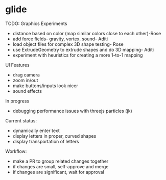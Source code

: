 # glide
TODO:
Graphics Experiments
- distance based on color (map similar colors close to each other)-Rose
- add force fields- gravity, vortex, sound- Aditi
- load object files for complex 3D shape testing- Rose
- use ExtrudeGeometry to extrude shapes and do 3D mapping- Aditi
- experiment with heuristics for creating a more 1-to-1 mapping

UI Features
- drag camera
- zoom in/out
- make buttons/inputs look nicer
- sound effects

In progress
- debugging performance issues with threejs particles (jk)


Current status:
- dynamically enter text
- display letters in proper, curved shapes
- display transportation of letters



Workflow:
- make a PR to group related changes together
- if changes are small, self-approve and merge
- if changes are significant, wait for approval
